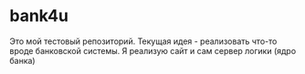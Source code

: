 # bank4u

Это мой тестовый репозиторий. Текущая идея - реализовать что-то вроде банковской системы.
Я реализую сайт и сам сервер логики (ядро банка)

